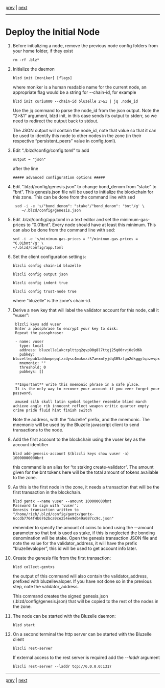 [prev](./build.md) | [next](./deployaddl.md)
***

Deploy the Initial Node
=======================

1.  Before initializing a node, remove the previous node config folders from your home folder, if they exist

        rm -rf .blz*
 
2.  Initialize the daemon

        blzd init [moniker] [flags]

    where moniker is a human readable name for the current node, an appropriate flag would be a string for --chain-id, for example

        blzd init curium00 --chain-id bluzelle 2>&1 | jq .node_id
    
    Use the jq command to parse the node_id from the json output. Note the “2>&1” argument, blzd init, in this case sends its output to stderr, so we need to redirect the output back to stdout. 

    The JSON output will contain the node_id, note that value so that it can be used to identify this node to other nodes in the zone (in their respective “persistent_peers” value in config.toml).

3.  Edit “./blzd/config/config.toml” to add 

        output = "json"

    after the line 

        ##### advanced configuration options #####

4.  Edit “.blzd/config/genesis.json” to change bond_denom from “stake” to “bnt”. This genesis.json file will be used to initialize the blockchain for this zone. This can be done from the command line with sed

         sed -i -e 's/"bond_denom": "stake"/"bond_denom": "bnt"/g' \
            ~/.blzd/config/genesis.json

5.  Edit .blzd/config/app.toml in a text editor and set the minimum-gas-prices to “0.01bnt”. Every node should have at least this minimum. This can also be done from the command line with sed: 

        sed -i -e 's/minimum-gas-prices = ""/minimum-gas-prices = "0.01bnt"/g' \
        ~/.blzd/config/app.toml

6.  Set the client configuration settings:

        blzcli config chain-id bluzelle 
        
        blzcli config output json 
        
        blzcli config indent true 
        
        blzcli config trust-node true
    
    where “bluzelle” is the zone’s chain-id.

7. Derive a new key that will label the validator account for this node, call it “vuser”:

        blzcli keys add vuser
        Enter a passphrase to encrypt your key to disk:
        Repeat the passphrase:
        
        - name: vuser
          type: local
          address: bluzelle1akcrplttpq2qvp90g8l7ttgj25q00rvj0e9d6k
          pubkey: bluzellepub1addwnpepqtzzdysc4mukmzzk7aexmfyjdq305ztgu2dkggytqazvvpxv3xma56r8c4n
          mnemonic: ""
          threshold: 0
          pubkeys: []
        
        
        **Important** write this mnemonic phrase in a safe place.
        It is the only way to recover your account if you ever forget your password.
        
        amused silk skull latin symbol together resemble blind march achieve angle rib innocent reflect weapon critic quarter empty crime pride fluid hint finish switch

    Note the address, with the “bluzelle” prefix, and the mnemonic. The mnemonic will be used by the Bluzelle javascript client to send transactions to the node.

8.  Add the first account to the blockchain using the vuser key as the account identifier

        blzd add-genesis-account $(blzcli keys show vuser -a) 10000000000bnt
        
    this command is an alias for “tx staking create-validator”. The amount given for the bnt tokens here will be the total amount of tokens available to the zone.

9.  As this is the first node in the zone, it needs a transaction that will be the first transaction in the blockchain. 

        blzd gentx --name vuser --amount 100000000bnt
        Password to sign with 'vuser':
        Genesis transaction written to "/home/rich/.blzd/config/gentx/gentx-6ccdb7764f4b6762bca9ce254ee9db49a687cc9c.json"
        
    remember to specify the  amount of coins to bond using the --amount parameter so that bnt is used as stake, if this is neglected the bonding denomination will be stake. Open the genesis transaction JSON file and note the value for the validator_address, it will have the prefix “bluzellevaloper”,  this id will be used to get account info later.

10. Create the genesis file from the first transaction:

        blzd collect-gentxs
    the output of this command will also contain the validator_address, prefixed with bluzellevaloper. If you have not done so in the previous step, note the validator_address. 
    
    This command creates the signed genesis.json (.blzd/config/genesis.json) that will be copied to the rest of the nodes in the zone.

11. The node can be started with the Bluzelle daemon:

        blzd start
        
12. On a second terminal the http server can be started with the Bluzelle client

        blzcli rest-server
 
    If external access to the rest server is required add the _--laddr_ argument
    
        blzcli rest-server --laddr tcp://0.0.0.0:1317
 
***
[prev](./build.md) | [next](./deployaddl.md)
